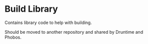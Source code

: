 # Build Library

Contains library code to help with building.

Should be moved to another repository and shared by Druntime and Phobos.
